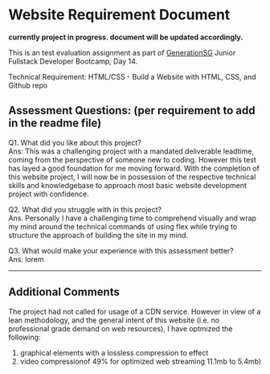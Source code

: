 # Website Requirement Document

**currently project in progress. document will be updated accordingly.**

This is an test evaluation assignment as part of [GenerationSG](https://singapore.generation.org/launch-your-career-in-tech/) Junior Fullstack Developer Bootcamp, Day 14.


Technical Requirement:
HTML/CSS - Build a Website with HTML, CSS, and Github repo
  <p></p>
  <p></p>
<h2>Assessment Questions: (per requirement to add in the readme file)</h2> 
  <p></p>
  <p></p>
Q1. What did you like about this project?
  <br>
Ans: This was a challenging project with a mandated deliverable leadtime, coming from the perspective of someone new to coding. However this test has layed a good foundation for me moving forward. With the completion of this website project, I will now be in possession of the respective technical skills and knowledgebase to approach most basic website development project with confidence.
  <p></p>
  <p></p>
Q2. What did you struggle with in this project?
  <br>
Ans. Personally I have a challenging time to comprehend visually and wrap my mind around the technical commands of using flex while trying to structure the approach of building the site in my mind.
  <p></p>
  <p></p>
Q3. What would make your experience with this assessment better?
  <br>
Ans: lorem

-------------------
Additional Comments
-------------------
The project had not called for usage of a CDN service. However in view of a lean methodology, and the general intent of this website (i.e. no professional grade demand on web resources), I have optmized the following:
1. graphical elements with a lossless compression to effect 
2. video compressionof 49% for optimized web streaming 11.1mb to 5.4mb)  
